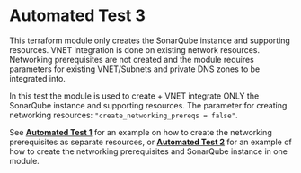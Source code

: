# Automated Test 3

This terraform module only creates the SonarQube instance and supporting resources. VNET integration is done on existing network resources.  
Networking prerequisites are not created and the module requires parameters for existing VNET/Subnets and private DNS zones to be integrated into.  

In this test the module is used to create + VNET integrate ONLY the SonarQube instance and supporting resources. The parameter for creating networking resources: `"create_networking_prereqs = false"`.  

See **[Automated Test 1](https://github.com/Pwd9000-ML/terraform-azurerm-sonarqube-aci-internal/tree/master/tests/auto_test1)** for an example on how to create the networking prerequisites as separate resources, or **[Automated Test 2](https://github.com/Pwd9000-ML/terraform-azurerm-sonarqube-aci-internal/tree/master/tests/auto_test2)** for an example of how to create the networking prerequisites and SonarQube instance in one module.  
